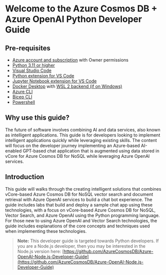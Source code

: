 # Welcome to the Azure Cosmos DB + Azure OpenAI Python Developer Guide

## Pre-requisites

- [Azure account and subscription](https://azure.microsoft.com/free/) with Owner permissions
- [Python 3.11 or higher](https://www.python.org/?downloads)
- [Visual Studio Code](https://code.visualstudio.com/download)
- [Python extension for VS Code](https://marketplace.visualstudio.com/items?itemName=ms-python.python)
- [Jupyter Notebook extension for VS Code](https://marketplace.visualstudio.com/items?itemName=ms-toolsai.jupyter)
- [Docker Desktop](https://www.docker.com/products/docker-desktop/) with [WSL 2 backend (if on Windows)](https://learn.docker.com/desktop/wsl/)
- [Azure CLI](https://learn.microsoft.com/cli/azure/install-azure-cli)
- [Bicep CLI](https://learn.microsoft.com/azure/azure-resource-manager/bicep/install#install-manually)
- [Powershell](https://learn.microsoft.com/powershell/scripting/install/installing-powershell?view=powershell-7.3)

## Why use this guide?

The future of software involves combining AI and data services, also known as intelligent applications. This guide is for developers looking to implement intelligent applications quickly while leveraging existing skills. The content will focus on the developer journey implementing an Azure-based AI-enabled GPT-based chat application that is augmented using data stored in vCore for Azure Cosmos DB for NoSQL while leveraging Azure OpenAI services.

## Introduction

This guide will walks through the creating intelligent solutions that combines vCore-based Azure Cosmos DB for NoSQL vector search and document retrieval with Azure OpenAI services to build a chat bot experience. The guide includes labs that build and deploy a sample chat app using these technologies, with a focus on vCore-based Azure Cosmos DB for NoSQL, Vector Search, and Azure OpenAI using the Python programming language. For those new to using Azure OpenAI and Vector Search technologies, the guide includes explanations of the core concepts and techniques used when implementing these technologies.

> **Note:** This developer guide is targeted towards Python developers. If you are a Node.js developer, then you may be interested in the Node.js version here: [https://github.com/AzureCosmosDB/Azure-OpenAI-Node.js-Developer-Guide](https://github.com/AzureCosmosDB/Azure-OpenAI-Node.js-Developer-Guide)
